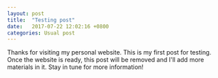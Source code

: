 ```yaml
---
layout: post
title:  "Testing post"
date:   2017-07-22 12:02:16 +0800
categories: Usual post
---
```

Thanks for visiting my personal website. This is my first post for testing. Once the website is ready, this post will be removed and I'll add more materials in it. Stay in tune for more information!

